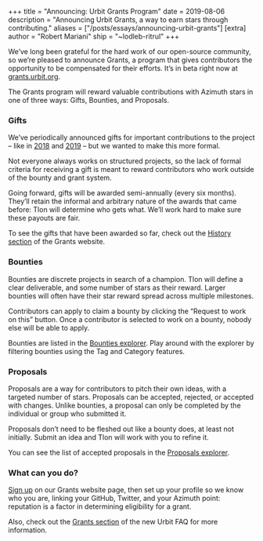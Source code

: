 +++
title = "Announcing: Urbit Grants Program"
date = 2019-08-06
description = "Announcing Urbit Grants, a way to earn stars through contributing."
aliases = ["/posts/essays/announcing-urbit-grants"]
[extra]
author = "Robert Mariani"
ship = "~lodleb-ritrul"
+++

We’ve long been grateful for the hard work of our open-source community, so we’re pleased to announce Grants, a program that gives contributors the opportunity to be compensated for their efforts. It’s in beta right now at [grants.urbit.org](https://grants.urbit.org/).

The Grants program will reward valuable contributions with Azimuth stars in one of three ways: Gifts, Bounties, and Proposals.

### Gifts

We’ve periodically announced gifts for important contributions to the project – like in [2018](https://urbit.org/posts/2018-2-17-update/) and [2019](https://urbit.org/posts/urbit-grants-and-mid-2019-gifts/) – but we wanted to make this more formal.

Not everyone always works on structured projects, so the lack of formal criteria for receiving a gift is meant to reward contributors who work outside of the bounty and grant system.

Going forward, gifts will be awarded semi-annually (every six months). They’ll retain the informal and arbitrary nature of the awards that came before: Tlon will determine who gets what. We’ll work hard to make sure these payouts are fair.

To see the gifts that have been awarded so far, check out the [History section](https://grants.urbit.org/history) of the Grants website.

### Bounties

Bounties are discrete projects in search of a champion. Tlon will define a clear deliverable, and some number of stars as their reward. Larger bounties will often have their star reward spread across multiple milestones.

Contributors can apply to claim a bounty by clicking the “Request to work on this” button. Once a contributor is selected to work on a bounty, nobody else will be able to apply.

Bounties are listed in the [Bounties explorer](https://grants.urbit.org/rfws). Play around with the explorer by filtering bounties using the Tag and Category features.

### Proposals

Proposals are a way for contributors to pitch their own ideas, with a targeted number of stars. Proposals can be accepted, rejected, or accepted with changes. Unlike bounties, a proposal can only be completed by the individual or group who submitted it.

Proposals don’t need to be fleshed out like a bounty does, at least not initially. Submit an idea and Tlon will work with you to refine it.

You can see the list of accepted proposals in the [Proposals explorer](https://grants.urbit.org/proposals).

### What can you do?

[Sign up](https://grants.urbit.org/auth/sign-up) on our Grants website page, then set up your profile so we know who you are, linking your GitHub, Twitter, and your Azimuth point: reputation is a factor in determining eligibility for a grant.

Also, check out the [Grants section](https://urbit.org/faq/#grants-1) of the new Urbit FAQ for more information.
